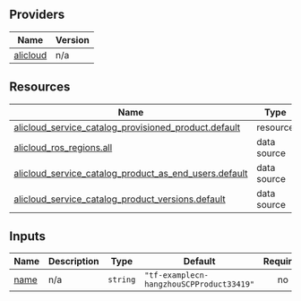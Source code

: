 <!-- BEGIN_TF_DOCS -->
## Providers

| Name | Version |
|------|---------|
| <a name="provider_alicloud"></a> [alicloud](#provider\_alicloud) | n/a |

## Resources

| Name | Type |
|------|------|
| [alicloud_service_catalog_provisioned_product.default](https://registry.terraform.io/providers/hashicorp/alicloud/latest/docs/resources/service_catalog_provisioned_product) | resource |
| [alicloud_ros_regions.all](https://registry.terraform.io/providers/hashicorp/alicloud/latest/docs/data-sources/ros_regions) | data source |
| [alicloud_service_catalog_product_as_end_users.default](https://registry.terraform.io/providers/hashicorp/alicloud/latest/docs/data-sources/service_catalog_product_as_end_users) | data source |
| [alicloud_service_catalog_product_versions.default](https://registry.terraform.io/providers/hashicorp/alicloud/latest/docs/data-sources/service_catalog_product_versions) | data source |

## Inputs

| Name | Description | Type | Default | Required |
|------|-------------|------|---------|:--------:|
| <a name="input_name"></a> [name](#input\_name) | n/a | `string` | `"tf-examplecn-hangzhouSCPProduct33419"` | no |
<!-- END_TF_DOCS -->    